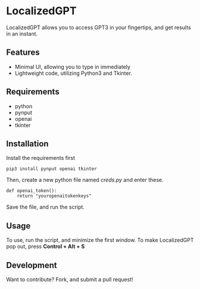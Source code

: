 # LocalizedGPT


LocalizedGPT allows you to access GPT3 in your fingertips, and get results in an instant.

## Features

- Minimal UI, allowing you to type in immediately
- Lightweight code, utilizing Python3 and Tkinter.

## Requirements

- python
- pynput
- openai
- tkinter

## Installation
Install the requirements first
```
pip3 install pynput openai tkinter
```

Then, create a new python file named _creds.py_ and enter these.
```
def openai_token():
    return "youropenaitokenkeys"
```

Save the file, and run the script.


## Usage

To use, run the script, and minimize the first window. To make LocalizedGPT pop out, press **Control + Alt + S**

## Development

Want to contribute? Fork, and submit a pull request!
